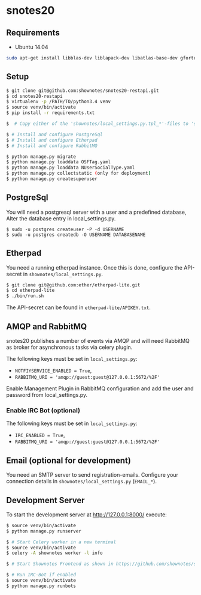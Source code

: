 # snotes20

## Requirements
- Ubuntu 14.04
```sh
sudo apt-get install libblas-dev liblapack-dev libatlas-base-dev gfortran libpq-dev
```

## Setup
```sh
$ git clone git@github.com:shownotes/snotes20-restapi.git
$ cd snotes20-restapi
$ virtualenv -p /PATH/TO/python3.4 venv
$ source venv/bin/activate
$ pip install -r requirements.txt

$  # Copy either of the 'shownotes/local_settings.py.tpl_*'-files to 'shownotes/local_settings.py' and adapt

$ # Install and configure PostgreSql
$ # Install and configure Etherpad
$ # Install and configure RabbitMQ

$ python manage.py migrate
$ python manage.py loaddata OSFTag.yaml
$ python manage.py loaddata NUserSocialType.yaml
$ python manage.py collectstatic (only for deployment)
$ python manage.py createsuperuser
```


## PostgreSql

You will need a postgresql server with a user and a predefined database,
Alter the database entry in local_settings.py.

```
$ sudo -u postgres createuser -P -d USERNAME
$ sudo -u postgres createdb -O USERNAME DATABASENAME 
```

## Etherpad
You need a running etherpad instance. Once this is done, configure the API-secret in `shownotes/local_settings.py`.

```sh
$ git clone git@github.com:ether/etherpad-lite.git
$ cd etherpad-lite
$ ./bin/run.sh
```

The API-secret can be found in `etherpad-lite/APIKEY.txt`.


## AMQP and RabbitMQ

snotes20 publishes a number of events via AMQP and will need RabbitMQ as broker for asynchronous tasks via celery plugin.

The following keys must be set in `local_settings.py`:
* `NOTFIYSERVICE_ENABLED = True`,
* `RABBITMQ_URI = 'amqp://guest:guest@127.0.0.1:5672/%2F'`

Enable Management Plugin in RabbitMQ configuration and add the user and password from local_settings.py.

### Enable IRC Bot (optional)

The following keys must be set in `local_settings.py`:
* `IRC_ENABLED = True`,
* `RABBITMQ_URI = 'amqp://guest:guest@127.0.0.1:5672/%2F'`


## Email (optional for development)

You need an SMTP server to send registration-emails. Configure your connection details in `shownotes/local_settings.py` (`EMAIL_*`).


## Development Server
To start the development server at http://127.0.0.1:8000/ execute:
```sh
$ source venv/bin/activate
$ python manage.py runserver

$ # Start Celery worker in a new terminal
$ source venv/bin/activate
$ celery -A shownotes worker -l info

$ # Start Shownotes Frontend as shown in https://github.com/shownotes/snotes20-angular-webapp

$ # Run IRC-Bot if enabled
$ source venv/bin/activate 
$ python manage.py runbots
```
